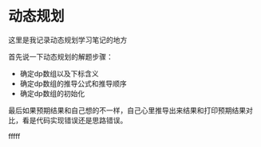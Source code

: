 # 动态规划

这里是我记录动态规划学习笔记的地方

首先说一下动态规划的解题步骤：

+ 确定dp数组以及下标含义
+ 确定dp数组的推导公式和推导顺序
+ 确定dp数组的初始化

最后如果预期结果和自己想的不一样，自己心里推导出来结果和打印预期结果对比，看是代码实现错误还是思路错误。

fffff
## 
